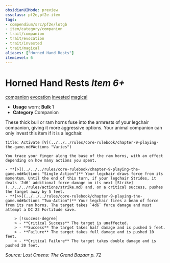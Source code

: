```yaml
---
obsidianUIMode: preview
cssclass: pf2e,pf2e-item
tags:
- compendium/src/pf2e/lotgb
- item/category/companion
- trait/companion
- trait/evocation
- trait/invested
- trait/magical
aliases: ["Horned Hand Rests"]
itemLevel: 6
---
```

# Horned Hand Rests *Item 6+*  
[companion](../../../rules/traits/companion.md)  [evocation](../../../rules/traits/evocation.md)  [invested](../../../rules/traits/invested.md)  [magical](../../../rules/traits/magical.md)  

- **Usage** worn; **Bulk** 1
- **Category** Companion

These thick bull or ram horns fuse into the armrests of your legchair companion, giving it more aggressive options. Your animal companion can only invest this item if it is a legchair.

```ad-embed-ability
title: Activate [V](../../../rules/core-rulebook/chapter-9-playing-the-game.md#Actions "Varies")

You trace your finger along the base of the ram horns, with an effect depending on how many actions you spent.

- **[>](../../../rules/core-rulebook/chapter-9-playing-the-game.md#Actions "Single Action")** Your legchair draws force from its momentum. Until the end of this turn, if your legchair Strides, it deals `2d6` additional force damage on its next [Strike](../../../rules/actions/strike.md) and, on a critical success, pushes the target away by 5 feet.
- **[>>](../../../rules/core-rulebook/chapter-9-playing-the-game.md#Actions "Two-Action")** Your legchair fires a beam of force from its ram horns. The target takes `4d6` force damage and must attempt a DC 22 Fortitude save.  
  
    > [!success-degree]   
    > - **Critical Success** The target is unaffected.  
    > - **Success** The target takes half damage and is pushed 5 feet.  
    > - **Failure** The target takes full damage and is pushed 10 feet.  
    > - **Critical Failure** The target takes double damage and is pushed 20 feet.
```

*Source: Lost Omens: The Grand Bazaar p. 72*
